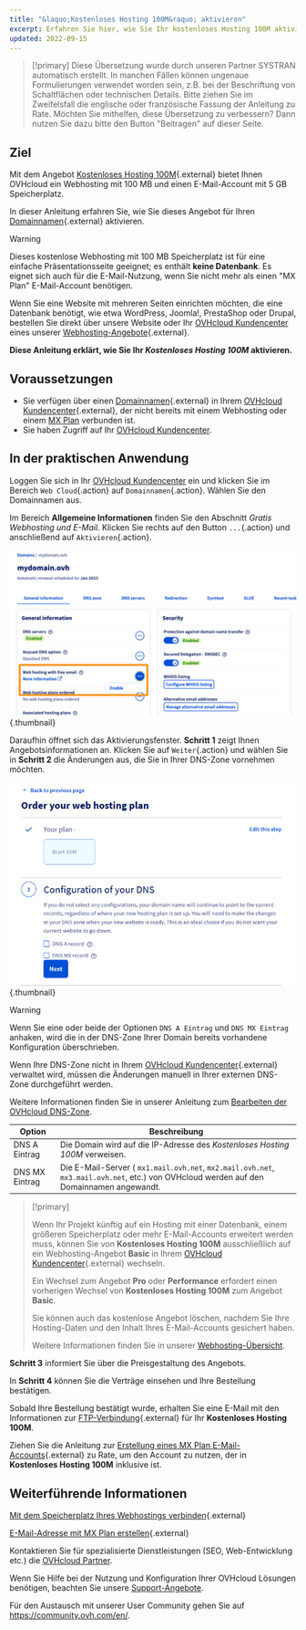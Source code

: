 ```yaml
---
title: "&laquo;Kostenloses Hosting 100M&raquo; aktivieren"
excerpt: Erfahren Sie hier, wie Sie Ihr kostenloses Hosting 100M aktivieren
updated: 2022-09-15
---
```


> [!primary]
> Diese Übersetzung wurde durch unseren Partner SYSTRAN automatisch erstellt. In manchen Fällen können ungenaue Formulierungen verwendet worden sein, z.B. bei der Beschriftung von Schaltflächen oder technischen Details. Bitte ziehen Sie im Zweifelsfall die englische oder französische Fassung der Anleitung zu Rate. Möchten Sie mithelfen, diese Übersetzung zu verbessern? Dann nutzen Sie dazu bitte den Button "Beitragen" auf dieser Seite.
>


## Ziel 

Mit dem Angebot [Kostenloses Hosting 100M](https://www.ovhcloud.com/de/domains/free-web-hosting/){.external} bietet Ihnen OVHcloud ein Webhosting mit 100 MB und einen E-Mail-Account mit 5 GB Speicherplatz.

In dieser Anleitung erfahren Sie, wie Sie dieses Angebot für Ihren [Domainnamen](https://www.ovhcloud.com/de/domains/){.external} aktivieren.

> [!warning]
>
> Dieses kostenlose Webhosting mit 100 MB Speicherplatz ist für eine einfache Präsentationsseite geeignet; es enthält **keine Datenbank**.
> Es eignet sich auch für die E-Mail-Nutzung, wenn Sie nicht mehr als einen "MX Plan" E-Mail-Account benötigen.
>
> Wenn Sie eine Website mit mehreren Seiten einrichten möchten, die eine Datenbank benötigt, wie etwa WordPress, Joomla!, PrestaShop oder Drupal, bestellen Sie direkt über unsere Website oder Ihr [OVHcloud Kundencenter](https://www.ovh.com/auth/?action=gotomanager&from=https://www.ovh.de/&ovhSubsidiary=de) eines unserer [Webhosting-Angebote](https://www.ovhcloud.com/de/web-hosting/){.external}.
>

**Diese Anleitung erklärt, wie Sie Ihr <i>Kostenloses Hosting 100M</i> aktivieren.**

## Voraussetzungen

- Sie verfügen über einen [Domainnamen](https://www.ovhcloud.com/de/domains/){.external} in Ihrem [OVHcloud Kundencenter](https://www.ovh.com/auth/?action=gotomanager&from=https://www.ovh.de/&ovhSubsidiary=de){.external}, der nicht bereits mit einem Webhosting oder einem [MX Plan](/pages/web_cloud/email_and_collaborative_solutions/mx_plan/email_generalities) verbunden ist. 
- Sie haben Zugriff auf Ihr [OVHcloud Kundencenter](https://www.ovh.com/auth/?action=gotomanager&from=https://www.ovh.de/&ovhSubsidiary=de).

## In der praktischen Anwendung

Loggen Sie sich in Ihr [OVHcloud Kundencenter](https://www.ovh.com/auth/?action=gotomanager&from=https://www.ovh.de/&ovhSubsidiary=de) ein und klicken Sie im Bereich `Web Cloud`{.action} auf `Domainnamen`{.action}. Wählen Sie den Domainnamen aus.

Im Bereich **Allgemeine Informationen** finden Sie den Abschnitt *Gratis Webhosting und E-Mail*. Klicken Sie rechts auf den Button `...`{.action} und anschließend auf `Aktivieren`{.action}.

![free100M](images/start10m-step1-01.png){.thumbnail}

Daraufhin öffnet sich das Aktivierungsfenster. **Schritt 1** zeigt Ihnen Angebotsinformationen an. Klicken Sie auf `Weiter`{.action} und wählen Sie in **Schritt 2** die Änderungen aus, die Sie in Ihrer DNS-Zone vornehmen möchten.

![free100M](images/start10m-step1-02.png){.thumbnail}

> [!warning]
>
> Wenn Sie eine oder beide der Optionen `DNS A Eintrag` und `DNS MX Eintrag` anhaken, wird die in der DNS-Zone Ihrer Domain bereits vorhandene Konfiguration überschrieben.
>
> Wenn Ihre DNS-Zone nicht in Ihrem [OVHcloud Kundencenter](https://www.ovh.com/auth/?action=gotomanager&from=https://www.ovh.de/&ovhSubsidiary=de){.external} verwaltet wird, müssen die Änderungen manuell in Ihrer externen DNS-Zone durchgeführt werden.
>
> Weitere Informationen finden Sie in unserer Anleitung zum [Bearbeiten der OVHcloud DNS-Zone](/pages/web_cloud/domains/dns_zone_edit).
>

| Option                                       	| Beschreibung                                                                                                               								|
|--------------------------------------------	|-----------------------------------------------------------------------------------------------------------------------------------------------------------|
| DNS A Eintrag                         	| Die Domain wird auf die IP-Adresse des <i>Kostenloses Hosting 100M</i> verweisen.                                               								|
| DNS MX Eintrag 	| Die E-Mail-Server ( `mx1.mail.ovh.net`, `mx2.mail.ovh.net`, `mx3.mail.ovh.net`, etc.) von OVHcloud werden auf den Domainnamen angewandt. 	|

> [!primary]
>
> Wenn Ihr Projekt künftig auf ein Hosting mit einer Datenbank, einem größeren Speicherplatz oder mehr E-Mail-Accounts erweitert werden muss, können Sie von **Kostenloses Hosting 100M** ausschließlich auf ein Webhosting-Angebot **Basic** in Ihrem [OVHcloud Kundencenter](https://www.ovh.com/auth/?action=gotomanager&from=https://www.ovh.de/&ovhSubsidiary=de){.external} wechseln.
>
> Ein Wechsel zum Angebot **Pro** oder **Performance** erfordert einen vorherigen Wechsel von **Kostenloses Hosting 100M** zum Angebot **Basic**.
>
> Sie können auch das kostenlose Angebot löschen, nachdem Sie Ihre Hosting-Daten und den Inhalt Ihres E-Mail-Accounts gesichert haben.
>
> Weitere Informationen finden Sie in unserer [Webhosting-Übersicht](https://www.ovhcloud.com/de/web-hosting/).
>

**Schritt 3** informiert Sie über die Preisgestaltung des Angebots. 

In **Schritt 4** können Sie die Verträge einsehen und Ihre Bestellung bestätigen.

Sobald Ihre Bestellung bestätigt wurde, erhalten Sie eine E-Mail mit den Informationen zur [FTP-Verbindung](/pages/web_cloud/web_hosting/ftp_connection){.external} für Ihr **Kostenloses Hosting 100M**.

Ziehen Sie die Anleitung zur [Erstellung eines MX Plan E-Mail-Accounts](/pages/web_cloud/email_and_collaborative_solutions/mx_plan/email_creation){.external} zu Rate, um den Account zu nutzen, der in **Kostenloses Hosting 100M** inklusive ist.

## Weiterführende Informationen

[Mit dem Speicherplatz Ihres Webhostings verbinden](/pages/web_cloud/web_hosting/ftp_connection){.external}

[E-Mail-Adresse mit MX Plan erstellen](/pages/web_cloud/email_and_collaborative_solutions/mx_plan/email_creation){.external}

Kontaktieren Sie für spezialisierte Dienstleistungen (SEO, Web-Entwicklung etc.) die [OVHcloud Partner](https://partner.ovhcloud.com/de/directory/).

Wenn Sie Hilfe bei der Nutzung und Konfiguration Ihrer OVHcloud Lösungen benötigen, beachten Sie unsere [Support-Angebote](https://www.ovhcloud.com/de/support-levels/).

Für den Austausch mit unserer User Community gehen Sie auf <https://community.ovh.com/en/>.
